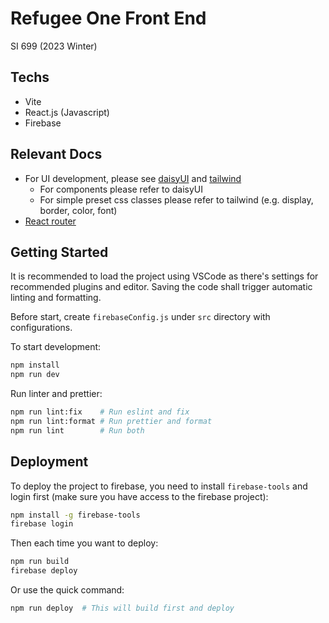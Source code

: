 # Refugee One Front End

SI 699 (2023 Winter)
## Techs
- Vite
- React.js (Javascript)
- Firebase

## Relevant Docs
- For UI development, please see [daisyUI](https://daisyui.com/components/) and [tailwind](https://tailwindcss.com/docs/installation)
  - For components please refer to daisyUI
  - For simple preset css classes please refer to tailwind (e.g. display, border, color, font)
- [React router](https://reactrouter.com/en/main/start/tutorial)

## Getting Started

It is recommended to load the project using VSCode as there's settings for recommended plugins and editor. Saving the code shall trigger automatic linting and formatting.

Before start, create `firebaseConfig.js` under `src` directory with configurations.

To start development:

```bash
npm install
npm run dev
```

Run linter and prettier:

```bash
npm run lint:fix    # Run eslint and fix
npm run lint:format # Run prettier and format
npm run lint        # Run both
```

## Deployment

To deploy the project to firebase, you need to install `firebase-tools` and login first (make sure you have access to the firebase project):

```bash
npm install -g firebase-tools
firebase login
```

Then each time you want to deploy:

```bash
npm run build
firebase deploy
```

Or use the quick command:

```bash
npm run deploy  # This will build first and deploy
```
